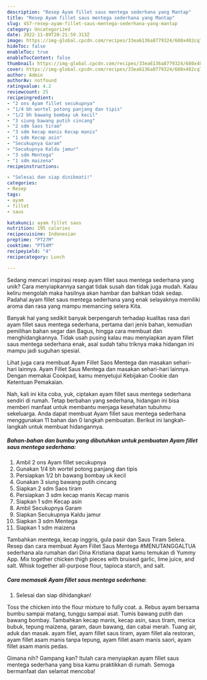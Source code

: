 ```yaml
---
description: "Resep Ayam fillet saus mentega sederhana yang Mantap"
title: "Resep Ayam fillet saus mentega sederhana yang Mantap"
slug: 457-resep-ayam-fillet-saus-mentega-sederhana-yang-mantap
category: Uncategorized
date: 2022-11-09T20:21:59.313Z
image: https://img-global.cpcdn.com/recipes/33ea6136a8779324/680x482cq70/ayam-fillet-saus-mentega-sederhana-foto-resep-utama.jpg
hideToc: false
enableToc: true
enableTocContent: false
thumbnail: https://img-global.cpcdn.com/recipes/33ea6136a8779324/680x482cq70/ayam-fillet-saus-mentega-sederhana-foto-resep-utama.jpg
cover: https://img-global.cpcdn.com/recipes/33ea6136a8779324/680x482cq70/ayam-fillet-saus-mentega-sederhana-foto-resep-utama.jpg
author: Admin
authorAv: notfound
ratingvalue: 4.2
reviewcount: 25
recipeingredient:
- "2 ons Ayam fillet secukupnya"
- "1/4 bh wortel potong panjang dan tipis"
- "1/2 bh bawang bombay uk kecil"
- "3 siung bawang putih cincang"
- "2 sdm Saos tiram"
- "3 sdm kecap manis Kecap manis"
- "1 sdm Kecap asin"
- "Secukupnya Garam"
- "Secukupnya Kaldu jamur"
- "3 sdm Mentega"
- "1 sdm maizena"
recipeinstructions:

- "Selesai dan siap dinikmati!"
categories:
- Resep
tags:
- ayam
- fillet
- saus

katakunci: ayam fillet saus 
nutrition: 195 calories
recipecuisine: Indonesian
preptime: "PT27M"
cooktime: "PT54M"
recipeyield: "4"
recipecategory: Lunch

---
```





Sedang mencari inspirasi resep ayam fillet saus mentega sederhana yang unik? Cara menyiapkannya sangat tidak susah dan tidak juga mudah. Kalau keliru mengolah maka hasilnya akan hambar dan bahkan tidak sedap. Padahal ayam fillet saus mentega sederhana yang enak selayaknya memiliki aroma dan rasa yang mampu memancing selera Kita.





Banyak hal yang sedikit banyak berpengaruh terhadap kualitas rasa dari ayam fillet saus mentega sederhana, pertama dari jenis bahan, kemudian pemilihan bahan segar dan Bagus, hingga cara membuat dan menghidangkannya. Tidak usah pusing kalau mau menyiapkan ayam fillet saus mentega sederhana enak,      asal sudah tahu triknya maka hidangan ini mampu jadi suguhan spesial.














Lihat juga cara membuat Ayam Fillet Saos Mentega dan masakan sehari-hari lainnya. Ayam Fillet Saus Mentega dan masakan sehari-hari lainnya. Dengan memakai Cookpad, kamu menyetujui Kebijakan Cookie dan Ketentuan Pemakaian.






Nah, kali ini kita coba, yuk, ciptakan ayam fillet saus mentega sederhana sendiri di rumah. Tetap berbahan yang sederhana, hidangan ini bisa memberi manfaat untuk membantu menjaga kesehatan tubuhmu sekeluarga. Anda dapat membuat Ayam fillet saus mentega sederhana menggunakan 11 bahan dan 0 langkah pembuatan. Berikut ini langkah-langkah untuk membuat hidangannya.

<!--inarticleads1-->

##### Bahan-bahan dan bumbu yang dibutuhkan untuk pembuatan Ayam fillet saus mentega sederhana:

1. Ambil 2 ons Ayam fillet secukupnya
1. Gunakan 1/4 bh wortel potong panjang dan tipis
1. Persiapkan 1/2 bh bawang bombay uk kecil
1. Gunakan 3 siung bawang putih cincang
1. Siapkan 2 sdm Saos tiram
1. Persiapkan 3 sdm kecap manis Kecap manis
1. Siapkan 1 sdm Kecap asin
1. Ambil Secukupnya Garam
1. Siapkan Secukupnya Kaldu jamur
1. Siapkan 3 sdm Mentega
1. Siapkan 1 sdm maizena


Tambahkan mentega, kecap inggris, gula pasir dan Saus Tiram Selera. Resep dan cara membuat Ayam Fillet Saus Mentega #MENUTANGGALTUA sederhana ala rumahan dari Dina Kristiana dapat kamu temukan di Yummy App. Mix together chicken thigh pieces with bruised garlic, lime juice, and salt. Whisk together all-purpose flour, tapioca starch, and salt. 

<!--inarticleads2-->

##### Cara memasak Ayam fillet saus mentega sederhana:


1. Selesai dan siap dihidangkan!

Toss the chicken into the flour mixture to fully coat. a. Rebus ayam bersama bumbu sampai matang, tunggu sampai asat. Tumis bawang putih dan bawang bombay. Tambahkan kecap manis, kecap asin, saus tiram, merica bubuk, tepung maizena, garam, daun bawang, dan cabai merah. Tuang air, aduk dan masak. ayam filet, ayam fillet saus tiram, ayam fillet ala restoran, ayam fillet asam manis tanpa tepung, ayam fillet asam manis saori, ayam fillet asam manis pedas. 

Gimana nih? Gampang kan? Itulah cara menyiapkan ayam fillet saus mentega sederhana yang bisa kamu praktikkan di rumah. Semoga bermanfaat dan selamat mencoba!
